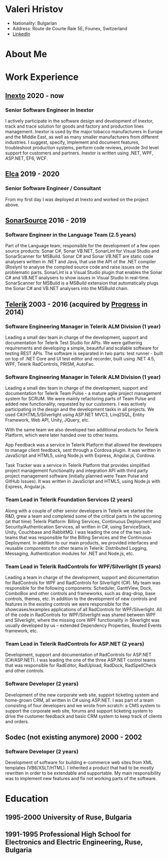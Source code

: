 # Valeri Hristov
- Nationality: Bulgarian
- Address: Route de Courte Raie 5E, Founex, Switzerland
- [LinkedIn](https://www.linkedin.com/in/valeri-hristov-771baa131/)

# About Me

# Work Experience

## [Inexto](http://www.inexto.com) 2020 - now
### Senior Software Engineer in Inextor
I actively participate in the software design and development of Inextor, track and trace solution for goods and factory and production lines management. Inextor is used by the major tobacco manufacturers in Europe and the Middle East, as well as many smaller manufacturers from different industries. I suggest, specify, implement and document features, troubleshoot production systems, perform code reviews, provide 3rd level support for customers and partners.
Inextor is written using .NET, WPF, ASP.NET, EF6, WCF.

## [Elca](http://www.elca.ch) 2019 - 2020
### Senior Software Engineer / Consultant
From my first day I was deployed at Inexto and worked on the project above.

## [SonarSource](http://www.sonarsource.com) 2016 - 2019
### Software Engineer in the Language Team (2.5 years)
Part of the Language team, responsible for the development of a few open source products: Sonar C#, Sonar VB.NET, SonarLint for Visual Studio and SonarScanner for MSBuild. Sonar C# and Sonar VB.NET are static code analysers written in .NET and Java, that use the API of the .NET compiler (Roslyn) to analyse the compiled source code and raise issues on the problematic parts. SonarLint is a Visual Studio plugin that enables the Sonar C# and VB.NET analysers to show issues in Visual Studio in real-time. SonarScanner for MSBuild is a MSBuild extension that automatically plugs the Sonar C# and VB.NET analysers into the MSBuild chain. 

## [Telerik](http://www.telerik.com) 2003 - 2016 (acquired by [Progress](http://www.progress.com) in 2014)
### Software Engineering Manager in Telerik ALM Division (1 year)
Leading a small dev team in charge of the development, support and documentation for Telerik Test Studio for APIs. We were gathering requirements and developing a simple, beautiful and scalable software for testing REST APIs. The software is separated in two parts: test runner - built on top of .NET Core and UI test editor and recorder, built using .NET 4.5, WPF, Telerik RadControls, PRISM, AutoFac. 

### Software Engineering Manager in Telerik ALM Division (1 year)
Leading a small dev team in charge of the development, support and documentation for Telerik Team Pulse - a mature agile project management system for SCRUM. We were mainly refactoring parts of Team Pulse and added new functionality, requested by our customers. I was actively participating in the design and the development tasks in all projects. We used C#/HTML5/Silverlight using ASP.NET MVC3, Linq2SQL, Entity Framework, Web API, Unity, JQuery, etc. 

With the same team we also developed two additional products for Telerik Platform, which were later handed over to other teams. 

App Feedback was a service in Telerik Platform that allowed the developers to manage client feedback, sent through a Cordova plugin. It was written in JavaScript and HTML5, using Node.js with Express, Angular.js, Cordova. 

Task Tracker was a service in Telerik Platform that provides simplified project management functionality and integration API with third party project management software (initially planned were Team Pulse and GitHub Issues). It was written in JavaScript and HTML5, using Node.js with Express, Angular.js. 

### Team Lead in Telerik Foundation Services (2 years)
Along with a couple of other senior developers in Telerik we started the R&D, grew a team and completed some of the critical parts in the upcoming (at that time) Telerik Platform: Billing Services, Continuous Deployment and Security/Authentication Services, all written in C#, using ServiceStack, Unity, Couchbase and RabbitMQ. I was leading the one of the two sub-teams that was responsible for the Billing Services and the Continuous Deployment. In addition to our main products, we provided interfaces and reusable components for other teams in Telerik: Distributed Logging, Messaging, Authentication modules for .NET and Node.js, etc. 

### Team Lead in Telerik RadControls for WPF/Silverlight (5 years)
Leading a team in charge of the development, support and documentation for RadControls for WPF and RadControls for Silverlight (C#). My team was responsible for the following components: Scheduler, GanttView, Dock, ComboBox and other controls and frameworks, such as drag-drop, base controls, themes, etc. In addition to the development of new controls and features in the existing controls we were responsible for the showcases/examples applications of all RadControls for WPF/Silverlight. All of the code in RadControls for WPF/Silverlight was shared between WPF and Silverlight, where the missing core WPF functionality in Silverlight was usually developed by us – extended Dependency Properties, Routed Events framework, etc. 

### Team Lead in Telerik RadControls for ASP.NET (2 years)
Development, support and documentation of RadControls for ASP.NET (C#/ASP.NET). I was leading the one of the three ASP.NET control teams that was responsible for RadEditor, RadUpload, RadDock, RadSpellCheck and other controls. 

### Software Developer (2 years)
Development of the new corporate web site, support ticketing system and home-grown CRM, all written in C# using ASP.NET. I was part of a team consisting of four developers and we wrote from scratch: a CMS system to support the corporate web site, forums and support ticketing system to drive the customer feedback and basic CRM system to keep track of clients and orders. 

## Sodec (not existing anymore) 2000 - 2002
### Software Developer (2 years)
Development of software for building e-commerce web sites from XML templates (VB6/XSLT/HTML). I inherited a product that had to be mostly rewritten in order to be extendable and supportable. My main responsibility was to implement new features and fix not working parts of the software. 

# Education

## 1995-2000 University of Ruse, Bulgaria

## 1991-1995 Professional High School for Electronics and Electric Engineering, Ruse, Bulgaria



